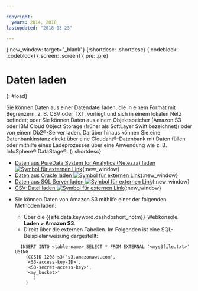 ```yaml
---

copyright:
  years: 2014, 2018
lastupdated: "2018-03-23"

---
```


<!-- Attribute definitions --> 
{:new_window: target="_blank"}
{:shortdesc: .shortdesc}
{:codeblock: .codeblock}
{:screen: .screen}
{:pre: .pre}

# Daten laden
{: #load}

Sie können Daten aus einer Datendatei laden, die in einem Format mit Begrenzern, z. B. CSV oder TXT, vorliegt und sich in einem lokalen Netz befindet; oder Sie können Daten aus einem Objektspeicher (Amazon S3 oder IBM Cloud Object Storage (früher als SoftLayer Swift bezeichnet)) oder von einem Db2®-Server laden. Darüber hinaus können Sie eine Datenbankinstanz direkt über eine Cloudant®-Datenbank mit Daten füllen oder mithilfe eines Ladeprozesses über eine Anwendung wie z. B. InfoSphere® DataStage®.
{: shortdesc}

* [Daten aus PureData System for Analytics (Netezza) laden ![Symbol für externen Link](../../icons/launch-glyph.svg "Symbol für externen Link")](https://lift.ng.bluemix.net/#docs){:new_window}
* [Daten aus Oracle laden ![Symbol für externen Link](../../icons/launch-glyph.svg "Symbol für externen Link")](https://lift.ng.bluemix.net/#docs){:new_window}
* [Daten aus SQL Server laden ![Symbol für externen Link](../../icons/launch-glyph.svg "Symbol für externen Link")](https://lift.ng.bluemix.net/#docs){:new_window}
* [CSV-Datei laden ![Symbol für externen Link](../../icons/launch-glyph.svg "Symbol für externen Link")](https://lift.ng.bluemix.net/#docs){:new_window}
<!-- * [Loading data from IBM Cloud Object Storage (formerly SoftLayer Swift) ![External link icon](../../icons/launch-glyph.svg "External link icon")](https://www.ibm.com/support/knowledgecenter/SS6NHC/com.ibm.swg.im.dashdb.doc/learn_how/loaddata_swift.html){:new_window} -->
* Sie können Daten von Amazon S3 mithilfe einer der folgenden Methoden laden:
    * Über die {{site.data.keyword.dashdbshort_notm}}-Webkonsole. **Laden > Amazon S3**. 
    * Direkt über die externen Tabellen. Im Folgenden ist eine SQL-Beispielanweisung dargestellt:

    ```
      INSERT INTO <table-name> SELECT * FROM EXTERNAL '<mys3file.txt>' USING
        (CCSID 1208 s3('s3.amazonaws.com', 
        '<S3-access-key-ID>',
        '<S3-secret-access-key>', 
        '<my_bucket>'
           )
        )      
    ```

<!-- [Loading data from Amazon S3 ![External link icon](../../icons/launch-glyph.svg "External link icon")](https://www.ibm.com/support/knowledgecenter/SS6NHC/com.ibm.swg.im.dashdb.doc/learn_how/s3.html){:new_window} -->
